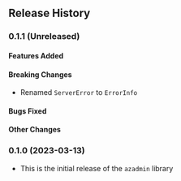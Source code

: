 ## Release History

### 0.1.1 (Unreleased)

#### Features Added

#### Breaking Changes
* Renamed `ServerError` to `ErrorInfo`

#### Bugs Fixed

#### Other Changes

### 0.1.0 (2023-03-13)
* This is the initial release of the `azadmin` library
